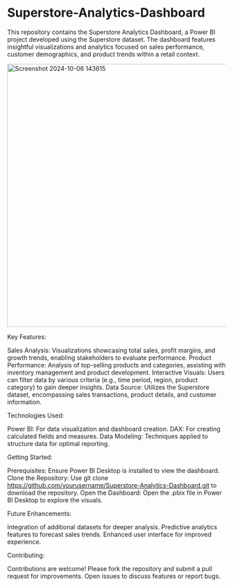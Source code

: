 # Superstore-Analytics-Dashboard

This repository contains the Superstore Analytics Dashboard, a Power BI project developed using the Superstore dataset. The dashboard features insightful visualizations and analytics focused on sales performance, customer demographics, and product trends within a retail context.

<img width="606" alt="Screenshot 2024-10-06 143615" src="https://github.com/user-attachments/assets/111aa5a3-2475-4044-b32d-46e3fdb40ac6">

Key Features:

Sales Analysis: Visualizations showcasing total sales, profit margins, and growth trends, enabling stakeholders to evaluate performance.
Product Performance: Analysis of top-selling products and categories, assisting with inventory management and product development.
Interactive Visuals: Users can filter data by various criteria (e.g., time period, region, product category) to gain deeper insights.
Data Source: Utilizes the Superstore dataset, encompassing sales transactions, product details, and customer information.

Technologies Used:

Power BI: For data visualization and dashboard creation.
DAX: For creating calculated fields and measures.
Data Modeling: Techniques applied to structure data for optimal reporting.

Getting Started:

Prerequisites: Ensure Power BI Desktop is installed to view the dashboard.
Clone the Repository: Use git clone https://github.com/yourusername/Superstore-Analytics-Dashboard.git to download the repository.
Open the Dashboard: Open the .pbix file in Power BI Desktop to explore the visuals.

Future Enhancements:

Integration of additional datasets for deeper analysis.
Predictive analytics features to forecast sales trends.
Enhanced user interface for improved experience.

Contributing:

Contributions are welcome! Please fork the repository and submit a pull request for improvements. Open issues to discuss features or report bugs.
